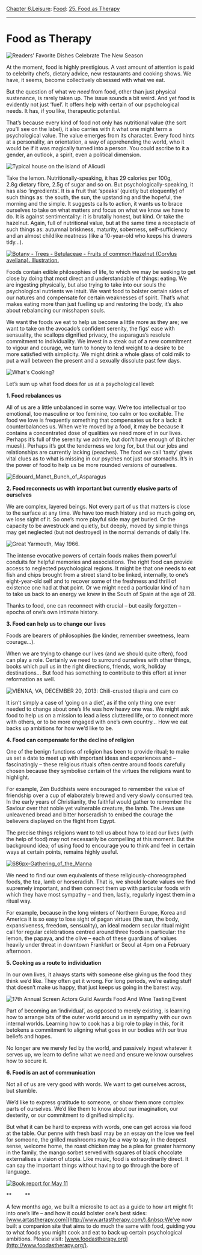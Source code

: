 [Chapter 6.Leisure](https://www.theschooloflife.com/thebookoflife/category/leisure/): [Food](https://www.theschooloflife.com/thebookoflife/category/leisure/food/): [25. Food as Therapy](https://www.theschooloflife.com/thebookoflife/food-as-therapy/)

* * *

# Food as Therapy

![Readers’ Favorite Dishes Celebrate The New Season](https://www.theschooloflife.com/thebookoflife/wp-content/uploads/2014/09/166424347.jpg)

At the moment, food is highly prestigious. A vast amount of attention is paid to celebrity chefs, dietary advice, new restaurants and cooking shows. We have, it seems, become collectively obsessed with what we eat.

But the question of what we _need_ from food, other than just physical sustenance, is rarely taken up. The issue sounds a bit weird. And yet food is evidently not just ‘fuel’. It offers help with certain of our psychological needs. It has, if you like, therapeutic potential.

That’s because every kind of food not only has nutritional value (the sort you’ll see on the label), it also carries with it what one might term a psychological value. The value emerges from its character. Every food hints at a personality, an orientation, a way of apprehending the world, who it would be if it was magically turned into a person. You could ascribe to it a gender, an outlook, a spirit, even a political dimension.

![Typical house on the island of Alicudi](https://www.theschooloflife.com/thebookoflife/wp-content/uploads/2014/09/492779505-1.jpg)

Take the lemon. Nutritionally-speaking, it has 29 calories per 100g, 2.8g&nbsp;dietary fibre, 2.5g of sugar and so on. But psychologically-speaking, it has also ‘ingredients’. It is a fruit that ‘speaks’ (quietly but eloquently) of such things as: the south, the sun, the upstanding and the hopeful, the morning and the simple. It suggests calls to action, it wants us to brace ourselves to take on what matters and focus on what we know we have to do. It is against sentimentality: it is brutally honest, but kind. Or take the hazelnut. Again, full of nutritional value, but at the same time a receptacle of such things as: autumnal briskness, maturity, soberness, self-sufficiency and an almost childlike neatness (like a 10-year-old who keeps his drawers tidy…).

[![Botany - Trees - Betulaceae - Fruits of common Hazelnut (Corylus avellana). Illustration.](https://www.theschooloflife.com/thebookoflife/wp-content/uploads/2014/10/4808297471.jpg)](http://www.thebookoflife.org/wp-content/uploads/2014/10/4808297471.jpg)

Foods contain edible philosophies of life, to which we may be seeking to get close by doing that most direct and understandable of things: eating. We are ingesting physically, but also trying to take into our souls the psychological nutrients we intuit. We want food to bolster certain sides of our natures and compensate for certain weaknesses of spirit. That’s what makes eating more than just fuelling up and restoring the body, it’s also about rebalancing our misshapen souls.

We want the foods we eat to help us become a little more as they are; we want to take on the avocado’s confident serenity, the figs’ ease with sensuality, the scallops dignified privacy, the asparagus’s resolute commitment to individuality. We invest in a steak out of a new commitment to vigour and courage, we turn to honey to lend weight to a desire to be more satisfied with simplicity. We might drink a whole glass of cold milk to put a wall between the present and a sexually dissolute past few days.

![What's Cooking?](https://www.theschooloflife.com/thebookoflife/wp-content/uploads/2014/09/4789604811.jpg)

Let’s sum up what food does for us at a psychological level:

**1. Food rebalances us**

All of us are a little unbalanced in some way. We’re too intellectual or too emotional, too masculine or too feminine, too calm or too excitable. The food we love is frequently something that compensates us for a lack: it counterbalances us. When we’re moved by a food, it may be because it contains a concentrated dose of qualities we need more of in our lives. Perhaps it’s full of the serenity we admire, but don’t have enough of (bircher muesli). Perhaps it’s got the tenderness we long for, but that our jobs and relationships are currently lacking (peaches). The food we call ‘tasty’ gives vital clues as to what is missing in our psyches not just our stomachs. It’s in the power of food to help us be more rounded versions of ourselves.

![Edouard_Manet_Bunch_of_Asparagus](https://www.theschooloflife.com/thebookoflife/wp-content/uploads/2014/09/Edouard_Manet_Bunch_of_Asparagus1.jpg)

**2. Food reconnects us with important but currently elusive parts of ourselves**

We are complex, layered beings. Not every part of us that matters is close to the surface at any time. We have too much history and so much going on, we lose sight of it. So one’s more playful side may get buried. Or the capacity to be awestruck and quietly, but deeply, moved by simple things may get neglected (but not destroyed) in the normal demands of daily life.

![Great Yarmouth, May 1966.](https://www.theschooloflife.com/thebookoflife/wp-content/uploads/2014/09/90766963.jpg)

The intense evocative powers of certain foods makes them powerful conduits for helpful memories and associations. The right food can provide access to neglected psychological regions. It might be that one needs to eat fish and chips brought from a street stand to be linked, internally, to one’s eight-year-old self and to recover some of the freshness and thrill of existence one had at that point. Or we might need a particular kind of ham to take us back to an energy we knew in the South of Spain at the age of 28.

Thanks to food, one can reconnect with crucial – but easily forgotten – epochs of one’s own intimate history.

**3. Food can help us to change our lives**

Foods are bearers of philosophies (be kinder, remember sweetness, learn courage…).

When we are trying to change our lives (and we should quite often), food can play a role. Certainly we need to surround ourselves with other things, books which pull us in the right directions, friends, work, holiday destinations… But food has something to contribute to this effort at inner reformation as well.

![VIENNA, VA, DECEMBER 20, 2013: Chili-crusted tilapia and cam co](https://www.theschooloflife.com/thebookoflife/wp-content/uploads/2014/09/459563751.jpg)

It isn’t simply a case of ‘going on a diet’, as if the only thing one ever needed to change about one’s life was how heavy one was. We might ask food to help us on a mission to lead a less cluttered life, or to connect more with others, or to be more engaged with one’s own country… How we eat backs up ambitions for how we’d like to be.

**4. Food can compensate for the decline of religion**

One of the benign functions of religion has been to provide ritual; to make us set a date to meet up with important ideas and experiences and – fascinatingly – these religious rituals often centre around foods carefully chosen because they symbolise certain of the virtues the religions want to highlight.

For example, Zen Buddhists were encouraged to remember the value of friendship over a cup of elaborately brewed and very slowly consumed tea. In the early years of Christianity, the faithful would gather to remember the Saviour over that noble yet vulnerable creature, the lamb. The Jews use unleavened bread and bitter horseradish to embed the courage the believers displayed on the flight from Egypt.

The precise things religions want to tell us about how to lead our lives (with the help of food) may not necessarily be compelling at this moment. But the background idea; of using food to encourage you to think and feel in certain ways at certain points, remains highly useful.

[![686px-Gathering_of_the_Manna](https://www.theschooloflife.com/thebookoflife/wp-content/uploads/2014/10/686px-Gathering_of_the_Manna.jpg)](http://www.thebookoflife.org/wp-content/uploads/2014/10/686px-Gathering_of_the_Manna.jpg)

We need to find our own equivalents of these religiously-choreographed foods, the tea, lamb or horseradish. That is, we should locate values we find supremely important, and then connect them up with particular foods with which they have most sympathy – and then, lastly, regularly ingest them in a ritual way.

For example, because in the long winters of Northern Europe, Korea and America it is so easy to lose sight of pagan virtues (the sun, the body, expansiveness, freedom, sensuality), an ideal modern secular ritual might call for regular celebrations centred around three foods in particular: the lemon, the papaya, and the olive – each of these guardians of values heavily under threat in downtown Frankfurt or Seoul at 4pm on a February afternoon.

**5. Cooking as a route to individuation**

In our own lives, it always starts with someone else giving us the food they think we’d like. They often get it wrong. For long periods, we’re eating stuff that doesn’t make us happy, that just keeps us going in the barest way.

![17th Annual Screen Actors Guild Awards Food And Wine Tasting Event](https://www.theschooloflife.com/thebookoflife/wp-content/uploads/2014/09/108296388.jpg)

Part of becoming an ‘individual’, as opposed to merely existing, is learning how to arrange bits of the outer world around us in sympathy with our own internal worlds. Learning how to cook has a big role to play in this, for it betokens a commitment to aligning what goes in our bodies with our true beliefs and hopes.

No longer are we merely fed by the world, and passively ingest whatever it serves up, we learn to define what we need and ensure we know ourselves how to secure it.

**6. Food is an act of communication**

Not all of us are very good with words. We want to get ourselves across, but stumble.

We’d like to express gratitude to someone, or show them more complex parts of ourselves. We’d like them to know about our imagination, our dexterity, or our commitment to dignified simplicity.

But what it can be hard to express with words, one can get across via food at the table. Our penne with fresh basil may be an essay on the love we feel for someone, the grilled mushrooms may be a way to say, in the deepest sense, welcome home, the roast chicken may be a plea for greater harmony in the family, the mango sorbet served with squares of black chocolate externalises a vision of utopia. Like music, food is extraordinarily direct. It can say the important things without having to go through the bore of language.

[![Book report for May 11](https://www.theschooloflife.com/thebookoflife/wp-content/uploads/2014/10/114112703.jpg)](http://www.thebookoflife.org/wp-content/uploads/2014/10/114112703.jpg)

\*\* &nbsp; &nbsp; &nbsp; &nbsp; \*\*

A few months ago, we built a microsite to act as a guide to how art might fit into one’s life – and how it could bolster one’s best sides: [www.artastherapy.com](http://www.artastherapy.com/).&nbsp;We’ve now built a companion site that aims to do much the same with food, guiding you to what foods you might cook and eat to back up certain psychological ambitions. Please visit: [www.foodastherapy.org](http://www.foodastherapy.org/).
